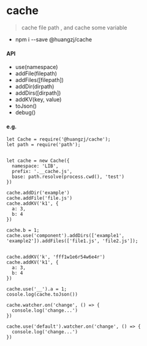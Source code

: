 # cache

> cache file path , and cache some variable

- npm i --save @huangzj/cache

#### API

- use(namespace)
- addFile(filepath)
- addFiles([filepath])
- addDir(dirpath)
- addDirs([dirpath])
- addKV(key, value)
- toJson()
- debug()

#### e.g.
```
let Cache = require('@huangzj/cache');
let path = require('path');


let cache = new Cache({
  namespace: 'LIB',
  prefix: '.__cache.js',
  base: path.resolve(process.cwd(), 'test')
})

cache.addDir('example')
cache.addFile('file.js')
cache.addKV('k1', {
  a: 3,
  b: 4
})

cache.b = 1;
cache.use('component').addDirs(['example1', 'example2']).addFiles(['file1.js', 'file2.js']);


cache.addKV('k', 'fff1w1e6r54w6e4r')
cache.addKV('k1', {
  a: 3,
  b: 4
})

cache.use('__').a = 1;
cosole.log(cache.toJson())

cache.watcher.on('change', () => {
  console.log('change...')
})

cache.use('default').watcher.on('change', () => {
  console.log('change...')
})
```
